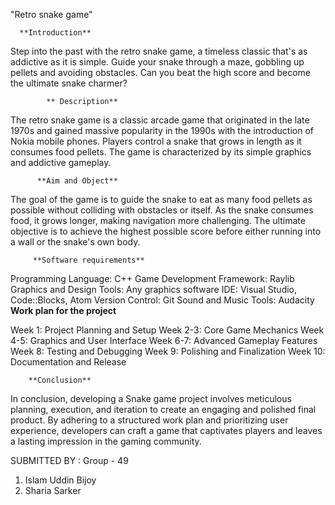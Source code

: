 "Retro snake game"

      **Introduction**
 Step into the past with the retro snake game, a timeless classic that's 
as addictive as it is simple. Guide your snake through a maze, gobbling 
up pellets and avoiding obstacles. Can you beat the high score and 
become the ultimate snake charmer?

            ** Description**
 The retro snake game is a classic arcade game that originated in the 
late 1970s and gained massive popularity in the 1990s with the 
introduction of Nokia mobile phones. Players control a snake that 
grows in length as it consumes food pellets. The game is 
characterized by its simple graphics and addictive gameplay.

          **Aim and Object**
 The goal of the game is to guide the snake to eat as many food pellets as 
possible without colliding with obstacles or itself. As the snake consumes 
food, it grows longer, making navigation more challenging. The ultimate 
objective is to achieve the highest possible score before either running into a 
wall or the snake's own body.

         **Software requirements**
 Programming Language: C++
 Game Development Framework: Raylib
 Graphics and Design Tools: Any graphics software
 IDE: Visual Studio, Code::Blocks, Atom
 Version Control: Git
 Sound and Music Tools: Audacity
      **Work plan for the project**
      
 Week 1: Project Planning and Setup
 Week 2-3: Core Game Mechanics
 Week 4-5: Graphics and User Interface
 Week 6-7: Advanced Gameplay Features
 Week 8: Testing and Debugging
 Week 9: Polishing and Finalization
 Week 10: Documentation and Release
 
        **Conclusion**
 In conclusion, developing a Snake game project involves 
meticulous planning, execution, and iteration to create an 
engaging and polished final product. By adhering to a 
structured work plan and prioritizing user experience, 
developers can craft a game that captivates players and 
leaves a lasting impression in the gaming community.

 SUBMITTED BY : Group - 49
 1. Islam Uddin Bijoy
 2. Sharia Sarker 
